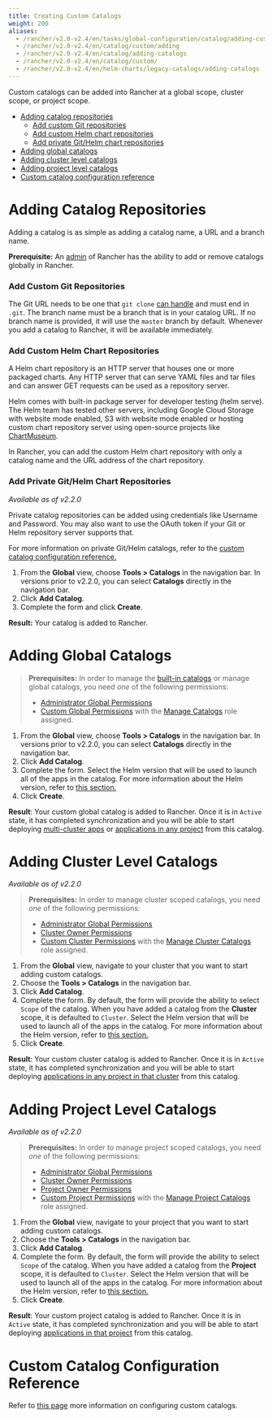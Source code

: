 ```yaml
---
title: Creating Custom Catalogs
weight: 200
aliases:
  - /rancher/v2.0-v2.4/en/tasks/global-configuration/catalog/adding-custom-catalogs/
  - /rancher/v2.0-v2.4/en/catalog/custom/adding
  - /rancher/v2.0-v2.4/en/catalog/adding-catalogs
  - /rancher/v2.0-v2.4/en/catalog/custom/
  - /rancher/v2.0-v2.4/en/helm-charts/legacy-catalogs/adding-catalogs
---
```


Custom catalogs can be added into Rancher at a global scope, cluster scope, or project scope.

- [Adding catalog repositories](#adding-catalog-repositories)
  - [Add custom Git repositories](#add-custom-git-repositories)
  - [Add custom Helm chart repositories](#add-custom-helm-chart-repositories)
  - [Add private Git/Helm chart repositories](#add-private-git-helm-chart-repositories)
- [Adding global catalogs](#adding-global-catalogs)
- [Adding cluster level catalogs](#adding-cluster-level-catalogs)
- [Adding project level catalogs](#adding-project-level-catalogs)
- [Custom catalog configuration reference](#custom-catalog-configuration-reference)

# Adding Catalog Repositories

Adding a catalog is as simple as adding a catalog name, a URL and a branch name.

**Prerequisite:** An [admin]({{<baseurl>}}/rancher/v2.0-v2.4/en/admin-settings/rbac/global-permissions/) of Rancher has the ability to add or remove catalogs globally in Rancher.

### Add Custom Git Repositories
The Git URL needs to be one that `git clone` [can handle](https://git-scm.com/docs/git-clone#_git_urls_a_id_urls_a) and must end in `.git`. The branch name must be a branch that is in your catalog URL. If no branch name is provided, it will use the `master` branch by default. Whenever you add a catalog to Rancher, it will be available immediately.

### Add Custom Helm Chart Repositories

A Helm chart repository is an HTTP server that houses one or more packaged charts. Any HTTP server that can serve YAML files and tar files and can answer GET requests can be used as a repository server.

Helm comes with built-in package server for developer testing (helm serve). The Helm team has tested other servers, including Google Cloud Storage with website mode enabled, S3 with website mode enabled or hosting custom chart repository server using open-source projects like [ChartMuseum](https://github.com/helm/chartmuseum).

In Rancher, you can add the custom Helm chart repository with only a catalog name and the URL address of the chart repository.

### Add Private Git/Helm Chart Repositories
_Available as of v2.2.0_

Private catalog repositories can be added using credentials like Username and Password. You may also want to use the OAuth token if your Git or Helm repository server supports that.

For more information on private Git/Helm catalogs, refer to the [custom catalog configuration reference.]({{<baseurl>}}/rancher/v2.0-v2.4/en/catalog/catalog-config)

 1. From the **Global** view, choose **Tools > Catalogs** in the navigation bar. In versions prior to v2.2.0, you can select **Catalogs** directly in the navigation bar.
 2. Click **Add Catalog**.
 3. Complete the form and click **Create**.

 **Result:** Your catalog is added to Rancher.

# Adding Global Catalogs

>**Prerequisites:** In order to manage the [built-in catalogs]({{<baseurl>}}/rancher/v2.0-v2.4/en/catalog/built-in/) or manage global catalogs, you need _one_ of the following permissions:
>
>- [Administrator Global Permissions]({{<baseurl>}}/rancher/v2.0-v2.4/en/admin-settings/rbac/global-permissions/)
>- [Custom Global Permissions]({{<baseurl>}}/rancher/v2.0-v2.4/en/admin-settings/rbac/global-permissions/#custom-global-permissions) with the [Manage Catalogs]({{<baseurl>}}/rancher/v2.0-v2.4/en/admin-settings/rbac/global-permissions/) role assigned.

 1. From the **Global** view, choose **Tools > Catalogs** in the navigation bar. In versions prior to v2.2.0, you can select **Catalogs** directly in the navigation bar.
 2. Click **Add Catalog**.
 3. Complete the form. Select the Helm version that will be used to launch all of the apps in the catalog. For more information about the Helm version, refer to [this section.](
{{<baseurl>}}/rancher/v2.0-v2.4/en/helm-charts/legacy-catalogs/#catalog-helm-deployment-versions)
4. Click **Create**.

 **Result**: Your custom global catalog is added to Rancher. Once it is in `Active` state, it has completed synchronization and you will be able to start deploying [multi-cluster apps]({{<baseurl>}}/rancher/v2.0-v2.4/en/catalog/multi-cluster-apps/) or [applications in any project]({{<baseurl>}}/rancher/v2.0-v2.4/en/catalog/launching-apps/) from this catalog.

# Adding Cluster Level Catalogs

_Available as of v2.2.0_

>**Prerequisites:** In order to manage cluster scoped catalogs, you need _one_ of the following permissions:
>
>- [Administrator Global Permissions]({{<baseurl>}}/rancher/v2.0-v2.4/en/admin-settings/rbac/global-permissions/)
>- [Cluster Owner Permissions]({{<baseurl>}}/rancher/v2.0-v2.4/en/admin-settings/rbac/cluster-project-roles/#cluster-roles)
>- [Custom Cluster Permissions]({{<baseurl>}}/rancher/v2.0-v2.4/en/admin-settings/rbac/cluster-project-roles/#cluster-roles) with the [Manage Cluster Catalogs]({{<baseurl>}}/rancher/v2.0-v2.4/en/admin-settings/rbac/cluster-project-roles/#cluster-role-reference) role assigned.

1. From the **Global** view, navigate to your cluster that you want to start adding custom catalogs.
2. Choose the **Tools > Catalogs** in the navigation bar.
2. Click **Add Catalog**.
3. Complete the form. By default, the form will provide the ability to select `Scope` of the catalog. When you have added a catalog from the **Cluster** scope, it is defaulted to `Cluster`. Select the Helm version that will be used to launch all of the apps in the catalog. For more information about the Helm version, refer to [this section.](
{{<baseurl>}}/rancher/v2.0-v2.4/en/helm-charts/legacy-catalogs/#catalog-helm-deployment-versions)
5. Click **Create**.

**Result**: Your custom cluster catalog is added to Rancher. Once it is in `Active` state, it has completed synchronization and you will be able to start deploying  [applications in any project in that cluster]({{<baseurl>}}/rancher/v2.0-v2.4/en/catalog/apps/) from this catalog.

# Adding Project Level Catalogs

_Available as of v2.2.0_

>**Prerequisites:** In order to manage project scoped catalogs, you need _one_ of the following permissions:
>
>- [Administrator Global Permissions]({{<baseurl>}}/rancher/v2.0-v2.4/en/admin-settings/rbac/global-permissions/)
>- [Cluster Owner Permissions]({{<baseurl>}}/rancher/v2.0-v2.4/en/admin-settings/rbac/cluster-project-roles/#cluster-roles)
>- [Project Owner Permissions]({{<baseurl>}}/rancher/v2.0-v2.4/en/admin-settings/rbac/cluster-project-roles/#project-roles)
>- [Custom Project Permissions]({{<baseurl>}}/rancher/v2.0-v2.4/en/admin-settings/rbac/cluster-project-roles/#cluster-roles) with the [Manage Project Catalogs]({{<baseurl>}}/rancher/v2.0-v2.4/en/admin-settings/rbac/cluster-project-roles/#project-role-reference) role assigned.

1. From the **Global** view, navigate to your project that you want to start adding custom catalogs.
2. Choose the **Tools > Catalogs** in the navigation bar.
2. Click **Add Catalog**.
3. Complete the form. By default, the form will provide the ability to select `Scope` of the catalog. When you have added a catalog from the **Project** scope, it is defaulted to `Cluster`. Select the Helm version that will be used to launch all of the apps in the catalog. For more information about the Helm version, refer to [this section.](
{{<baseurl>}}/rancher/v2.0-v2.4/en/helm-charts/legacy-catalogs/#catalog-helm-deployment-versions)
5. Click **Create**.

**Result**: Your custom project catalog is added to Rancher. Once it is in `Active` state, it has completed synchronization and you will be able to start deploying  [applications in that project]({{<baseurl>}}/rancher/v2.0-v2.4/en/catalog/apps/) from this catalog.

# Custom Catalog Configuration Reference

Refer to [this page]({{<baseurl>}}/rancher/v2.0-v2.4/en/catalog/catalog-config) more information on configuring custom catalogs.